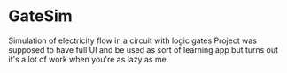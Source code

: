 # GateSim
Simulation of electricity flow in a circuit with logic gates
Project was supposed to have full UI and be used as sort of learning app but turns out it's a lot of work when you're as lazy as me.
